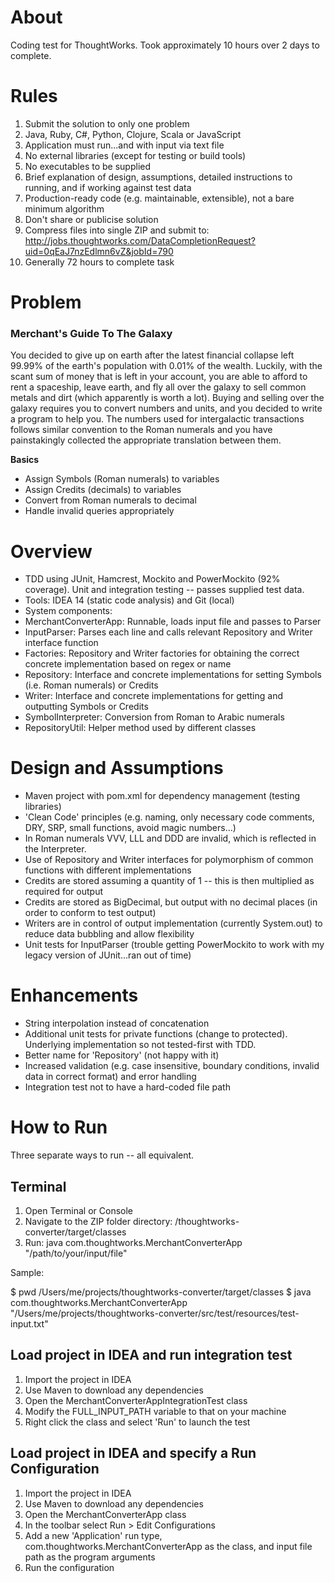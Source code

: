 # About

Coding test for ThoughtWorks. Took approximately 10 hours over 2 days to complete.

# Rules

1. Submit the solution to only one problem
2. Java, Ruby, C#, Python, Clojure, Scala or JavaScript
3. Application must run...and with input via text file
4. No external libraries (except for testing or build tools)
5. No executables to be supplied
6. Brief explanation of design, assumptions, detailed instructions to running, and if working against test data
7. Production-ready code (e.g. maintainable, extensible), not a bare minimum algorithm
8. Don't share or publicise solution
9. Compress files into single ZIP and submit to: http://jobs.thoughtworks.com/DataCompletionRequest?uid=0qEaJ7nzEdlmn6vZ&jobId=790
10. Generally 72 hours to complete task

# Problem

### Merchant's Guide To The Galaxy

You decided to give up on earth after the latest financial collapse left 99.99% of the earth's population with 0.01% of the wealth. Luckily, with the scant sum of money that is left in your account, you are able to afford to rent a spaceship, leave earth, and fly all over the galaxy to sell common metals and dirt (which apparently is worth a lot).
Buying and selling over the galaxy requires you to convert numbers and units, and you decided to write a program to help you.
The numbers used for intergalactic transactions follows similar convention to the Roman numerals and you have painstakingly collected the appropriate translation between them.

**Basics**

* Assign Symbols (Roman numerals) to variables
* Assign Credits (decimals) to variables
* Convert from Roman numerals to decimal
* Handle invalid queries appropriately

# Overview

* TDD using JUnit, Hamcrest, Mockito and PowerMockito (92% coverage). Unit and integration testing -- passes supplied test data.
* Tools: IDEA 14 (static code analysis) and Git (local)
* System components:
 * MerchantConverterApp: Runnable, loads input file and passes to Parser
 * InputParser: Parses each line and calls relevant Repository and Writer interface function
 * Factories: Repository and Writer factories for obtaining the correct concrete implementation based on regex or name
 * Repository: Interface and concrete implementations for setting Symbols (i.e. Roman numerals) or Credits
 * Writer: Interface and concrete implementations for getting and outputting Symbols or Credits
 * SymbolInterpreter: Conversion from Roman to Arabic numerals
 * RepositoryUtil: Helper method used by different classes

# Design and Assumptions

* Maven project with pom.xml for dependency management (testing libraries)
* 'Clean Code' principles (e.g. naming, only necessary code comments, DRY, SRP, small functions, avoid magic numbers...)
* In Roman numerals VVV, LLL and DDD are invalid, which is reflected in the Interpreter.
* Use of Repository and Writer interfaces for polymorphism of common functions with different implementations
* Credits are stored assuming a quantity of 1 -- this is then multiplied as required for output
* Credits are stored as BigDecimal, but output with no decimal places (in order to conform to test output)
* Writers are in control of output implementation (currently System.out) to reduce data bubbling and allow flexibility
* Unit tests for InputParser (trouble getting PowerMockito to work with my legacy version of JUnit...ran out of time)

# Enhancements

* String interpolation instead of concatenation
* Additional unit tests for private functions (change to protected). Underlying implementation so not tested-first with TDD.
* Better name for 'Repository' (not happy with it)
* Increased validation (e.g. case insensitive, boundary conditions, invalid data in correct format) and error handling
* Integration test not to have a hard-coded file path

# How to Run

Three separate ways to run -- all equivalent.

## Terminal

1. Open Terminal or Console
2. Navigate to the ZIP folder directory: /thoughtworks-converter/target/classes
3. Run: java com.thoughtworks.MerchantConverterApp "/path/to/your/input/file"

Sample:

$ pwd
/Users/me/projects/thoughtworks-converter/target/classes
$ java com.thoughtworks.MerchantConverterApp "/Users/me/projects/thoughtworks-converter/src/test/resources/test-input.txt"

## Load project in IDEA and run integration test

1. Import the project in IDEA
2. Use Maven to download any dependencies
3. Open the MerchantConverterAppIntegrationTest class
4. Modify the FULL_INPUT_PATH variable to that on your machine
5. Right click the class and select 'Run' to launch the test

## Load project in IDEA and specify a Run Configuration

1. Import the project in IDEA
2. Use Maven to download any dependencies
3. Open the MerchantConverterApp class
4. In the toolbar select Run > Edit Configurations
5. Add a new 'Application' run type, com.thoughtworks.MerchantConverterApp as the class, and input file path as the program arguments
6. Run the configuration